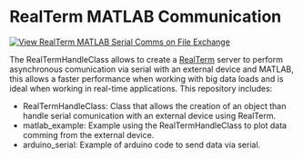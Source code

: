 # RealTerm MATLAB Communication

[![View RealTerm MATLAB Serial Comms on File Exchange](https://www.mathworks.com/matlabcentral/images/matlab-file-exchange.svg)](https://la.mathworks.com/matlabcentral/fileexchange/120478-realterm-matlab-serial-comms)

The RealTermHandleClass allows to create a [RealTerm](https://sourceforge.net/projects/realterm/) server to perform asynchronous comunication via serial with an external device and MATLAB, this allows a faster performance when working with big data loads and is ideal when working in real-time applications. This repository includes:

* RealTermHandleClass: Class that allows the creation of an object than handle serial comunication with an external device using RealTerm.
* matlab_example: Example using the RealTermHandleClass to plot data comming from the external device.
* arduino_serial: Example of arduino code to send data via serial.

